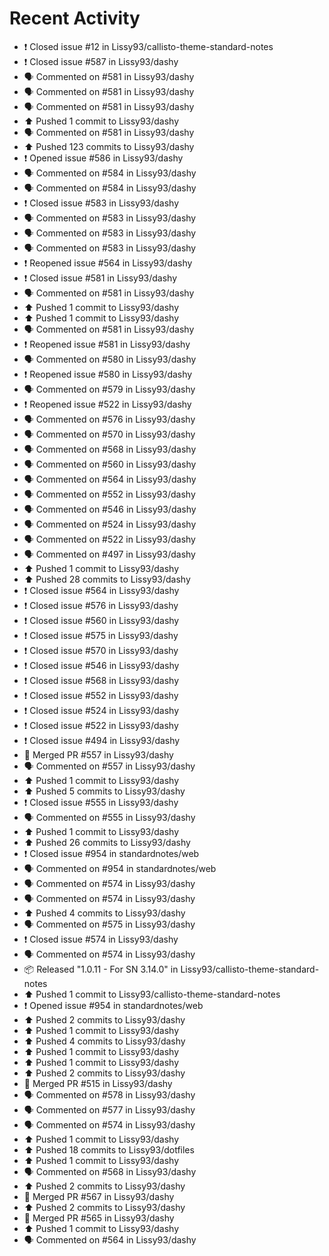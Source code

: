 # Recent Activity

* ❗️ Closed issue #12 in Lissy93/callisto-theme-standard-notes
* ❗️ Closed issue #587 in Lissy93/dashy
* 🗣 Commented on #581 in Lissy93/dashy
* 🗣 Commented on #581 in Lissy93/dashy
* 🗣 Commented on #581 in Lissy93/dashy
* ⬆️ Pushed 1 commit to Lissy93/dashy
* 🗣 Commented on #581 in Lissy93/dashy
* ⬆️ Pushed 123 commits to Lissy93/dashy
* ❗️ Opened issue #586 in Lissy93/dashy
* 🗣 Commented on #584 in Lissy93/dashy
* 🗣 Commented on #584 in Lissy93/dashy
* ❗️ Closed issue #583 in Lissy93/dashy
* 🗣 Commented on #583 in Lissy93/dashy
* 🗣 Commented on #583 in Lissy93/dashy
* 🗣 Commented on #583 in Lissy93/dashy
* ❗️ Reopened issue #564 in Lissy93/dashy
* ❗️ Closed issue #581 in Lissy93/dashy
* 🗣 Commented on #581 in Lissy93/dashy
* ⬆️ Pushed 1 commit to Lissy93/dashy
* ⬆️ Pushed 1 commit to Lissy93/dashy
* 🗣 Commented on #581 in Lissy93/dashy
* ❗️ Reopened issue #581 in Lissy93/dashy
* 🗣 Commented on #580 in Lissy93/dashy
* ❗️ Reopened issue #580 in Lissy93/dashy
* 🗣 Commented on #579 in Lissy93/dashy
* ❗️ Reopened issue #522 in Lissy93/dashy
* 🗣 Commented on #576 in Lissy93/dashy
* 🗣 Commented on #570 in Lissy93/dashy
* 🗣 Commented on #568 in Lissy93/dashy
* 🗣 Commented on #560 in Lissy93/dashy
* 🗣 Commented on #564 in Lissy93/dashy
* 🗣 Commented on #552 in Lissy93/dashy
* 🗣 Commented on #546 in Lissy93/dashy
* 🗣 Commented on #524 in Lissy93/dashy
* 🗣 Commented on #522 in Lissy93/dashy
* 🗣 Commented on #497 in Lissy93/dashy
* ⬆️ Pushed 1 commit to Lissy93/dashy
* ⬆️ Pushed 28 commits to Lissy93/dashy
* ❗️ Closed issue #564 in Lissy93/dashy
* ❗️ Closed issue #576 in Lissy93/dashy
* ❗️ Closed issue #560 in Lissy93/dashy
* ❗️ Closed issue #575 in Lissy93/dashy
* ❗️ Closed issue #570 in Lissy93/dashy
* ❗️ Closed issue #546 in Lissy93/dashy
* ❗️ Closed issue #568 in Lissy93/dashy
* ❗️ Closed issue #552 in Lissy93/dashy
* ❗️ Closed issue #524 in Lissy93/dashy
* ❗️ Closed issue #522 in Lissy93/dashy
* ❗️ Closed issue #494 in Lissy93/dashy
* 🎉 Merged PR #557 in Lissy93/dashy
* 🗣 Commented on #557 in Lissy93/dashy
* ⬆️ Pushed 1 commit to Lissy93/dashy
* ⬆️ Pushed 5 commits to Lissy93/dashy
* ❗️ Closed issue #555 in Lissy93/dashy
* 🗣 Commented on #555 in Lissy93/dashy
* ⬆️ Pushed 1 commit to Lissy93/dashy
* ⬆️ Pushed 26 commits to Lissy93/dashy
* ❗️ Closed issue #954 in standardnotes/web
* 🗣 Commented on #954 in standardnotes/web
* 🗣 Commented on #574 in Lissy93/dashy
* 🗣 Commented on #574 in Lissy93/dashy
* ⬆️ Pushed 4 commits to Lissy93/dashy
* 🗣 Commented on #575 in Lissy93/dashy
* ❗️ Closed issue #574 in Lissy93/dashy
* 🗣 Commented on #574 in Lissy93/dashy
* 📦 Released "1.0.11 - For SN 3.14.0" in Lissy93/callisto-theme-standard-notes
* ⬆️ Pushed 1 commit to Lissy93/callisto-theme-standard-notes
* ❗️ Opened issue #954 in standardnotes/web
* ⬆️ Pushed 2 commits to Lissy93/dashy
* ⬆️ Pushed 1 commit to Lissy93/dashy
* ⬆️ Pushed 4 commits to Lissy93/dashy
* ⬆️ Pushed 1 commit to Lissy93/dashy
* ⬆️ Pushed 1 commit to Lissy93/dashy
* ⬆️ Pushed 2 commits to Lissy93/dashy
* 🎉 Merged PR #515 in Lissy93/dashy
* 🗣 Commented on #578 in Lissy93/dashy
* 🗣 Commented on #577 in Lissy93/dashy
* 🗣 Commented on #574 in Lissy93/dashy
* ⬆️ Pushed 1 commit to Lissy93/dashy
* ⬆️ Pushed 18 commits to Lissy93/dotfiles
* ⬆️ Pushed 1 commit to Lissy93/dashy
* 🗣 Commented on #568 in Lissy93/dashy
* ⬆️ Pushed 2 commits to Lissy93/dashy
* 🎉 Merged PR #567 in Lissy93/dashy
* ⬆️ Pushed 2 commits to Lissy93/dashy
* 🎉 Merged PR #565 in Lissy93/dashy
* ⬆️ Pushed 1 commit to Lissy93/dashy
* 🗣 Commented on #564 in Lissy93/dashy
